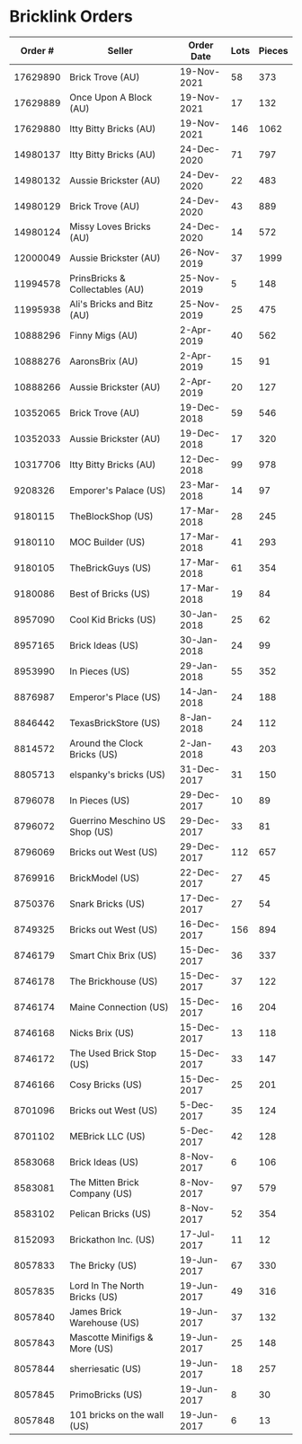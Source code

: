 # Bricklink Orders

| Order # | Seller | Order Date | Lots | Pieces |
|---------|--------|------------|------|--------|
| 17629890 | Brick Trove (AU) | 19-Nov-2021 | 58 | 373 |
| 17629889 | Once Upon A Block (AU) | 19-Nov-2021| 17 | 132 |
| 17629880 | Itty Bitty Bricks (AU) | 19-Nov-2021 | 146 | 1062 |
| 14980137 | Itty Bitty Bricks (AU) | 24-Dec-2020 | 71 | 797 |
| 14980132 | Aussie Brickster (AU) | 24-Dev-2020 | 22 | 483 |
| 14980129  | Brick Trove (AU) | 24-Dev-2020 | 43 | 889 |
| 14980124 | Missy Loves Bricks (AU) | 24-Dec-2020 | 14 | 572 |
| 12000049 | Aussie Brickster (AU) | 26-Nov-2019 | 37 | 1999 |
| 11994578 | PrinsBricks & Collectables (AU) | 25-Nov-2019 | 5 | 148 |
| 11995938 | Ali's Bricks and Bitz (AU) | 25-Nov-2019 | 25 | 475 |
| 10888296 | Finny Migs (AU) | 2-Apr-2019 | 40 | 562 |
| 10888276 | AaronsBrix (AU) | 2-Apr-2019 | 15 | 91 |
| 10888266 | Aussie Brickster (AU) | 2-Apr-2019 | 20 | 127 |
| 10352065 | Brick Trove (AU) | 19-Dec-2018 | 59 | 546 |
| 10352033 | Aussie Brickster (AU) | 19-Dec-2018 | 17 | 320 |
| 10317706 | Itty Bitty Bricks (AU) | 12-Dec-2018 | 99 | 978 |
| 9208326 | Emporer's Palace (US) | 23-Mar-2018 | 14 | 97 |
| 9180115 | TheBlockShop (US) | 17-Mar-2018 | 28 | 245 |
| 9180110 | MOC Builder (US) | 17-Mar-2018 | 41 | 293 |
| 9180105 | TheBrickGuys (US) | 17-Mar-2018 | 61 | 354 |
| 9180086 | Best of Bricks (US) | 17-Mar-2018 | 19 | 84 |
| 8957090 | Cool Kid Bricks (US) | 30-Jan-2018 | 25 | 62 |
| 8957165 | Brick Ideas (US) | 30-Jan-2018 | 24 | 99 |
| 8953990 | In Pieces (US) | 29-Jan-2018 | 55 | 352 |
| 8876987 | Emperor's Place (US) | 14-Jan-2018 | 24 | 188 |
| 8846442 | TexasBrickStore (US) | 8-Jan-2018 | 24 | 112 |
| 8814572 | Around the Clock Bricks (US) | 2-Jan-2018 | 43 | 203 |
| 8805713 | elspanky's bricks (US) | 31-Dec-2017 | 31 | 150 |
| 8796078 | In Pieces (US) | 29-Dec-2017 | 10 | 89 |
| 8796072 | Guerrino Meschino US Shop (US) | 29-Dec-2017 | 33 | 81 |
| 8796069 | Bricks out West (US) | 29-Dec-2017 | 112 | 657 |
| 8769916 | BrickModel (US) | 22-Dec-2017 | 27 | 45 |
| 8750376 | Snark Bricks (US) | 17-Dec-2017 | 27 | 54 |
| 8749325 | Bricks out West (US) | 16-Dec-2017 | 156 | 894 |
| 8746179 | Smart Chix Brix (US) | 15-Dec-2017 | 36 | 337 |
| 8746178 | The Brickhouse (US) | 15-Dec-2017 | 37 | 122 |
| 8746174 | Maine Connection (US) | 15-Dec-2017 | 16 | 204 |
| 8746168 | Nicks Brix (US) | 15-Dec-2017 | 13 | 118 |
| 8746172 | The Used Brick Stop (US) | 15-Dec-2017 | 33 | 147 |
| 8746166 | Cosy Bricks (US) | 15-Dec-2017 | 25 | 201 |
| 8701096 | Bricks out West (US) | 5-Dec-2017 | 35 | 124 |
| 8701102 | MEBrick LLC (US) | 5-Dec-2017 | 42 | 128 |
| 8583068 | Brick Ideas (US) | 8-Nov-2017 | 6 | 106 |
| 8583081 | The Mitten Brick Company (US) | 8-Nov-2017 | 97 | 579 |
| 8583102 | Pelican Bricks (US) | 8-Nov-2017 | 52 | 354 |
| 8152093 | Brickathon Inc. (US) | 17-Jul-2017 | 11 | 12 |
| 8057833 | The Bricky (US) | 19-Jun-2017 | 67 | 330 |
| 8057835 | Lord In The North Bricks (US) | 19-Jun-2017 | 49 | 316 |
| 8057840 | James Brick Warehouse (US) | 19-Jun-2017 | 37 | 132 |
| 8057843 | Mascotte Minifigs & More (US) | 19-Jun-2017 | 25 | 148 |
| 8057844 | sherriesatic (US) | 19-Jun-2017 | 18 | 257 |
| 8057845 | PrimoBricks (US) | 19-Jun-2017 | 8 | 30 |
| 8057848 | 101 bricks on the wall (US) | 19-Jun-2017 | 6 | 13 |